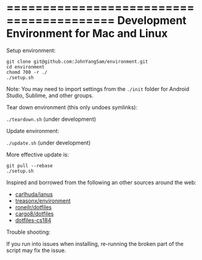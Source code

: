 =========================================
Development Environment for Mac and Linux
=========================================

Setup environment:

```ssh
git clone git@github.com:JohnYangSam/environment.git
cd environment
chomd 700 -r ./
./setup.sh
```
Note: You may need to import settings from the `./init` folder for Android
Studio, Sublime, and other groups.

Tear down environment (this only undoes symlinks):

`./teardown.sh` (under development)

Update environment:

`./update.sh` (under development)

More effective update is: 

```ssh
git pull --rebase
./setup.sh
```

Inspired and borrowed from the following an other sources around the web:

- [carlhuda/janus](https://github.com/carlhuda/janus)
- [treasonx/environment](https://github.com/treasonx/environment)
- [roneilr/dotfiles](https://github.com/roneilr/dotfiles)
- [cargo8/dotfiles](https://github.com/cargo8/dotfiles)
- [dotfiles-cs184](https://github.com/JohnYangSam/dotfiles-cs184)

Trouble shooting:

If you run into issues when installing, re-running the broken part of
the script may fix the issue.
